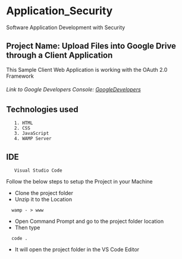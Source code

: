 # Application_Security
Software Application Development with Security

## Project Name: Upload Files into Google Drive through a Client Application 

This Sample Client Web Application is working with the OAuth 2.0 Framework
  ###### Link to Google Developers Console: [GoogleDevelopers](https://console.developers.google.com/)

  ## Technologies used
  
       1. HTML
       2. CSS
       3. JavaScript
       4. WAMP Server
       
  ## IDE
  
       Visual Studio Code


Follow the below steps to setup the Project in your Machine

- Clone the project folder
- Unzip it to the Location
```
  wamp - > www

```
- Open Command Prompt and go to the project folder location
- Then type
```
  code .
```
- It will open the project folder in the VS Code Editor












